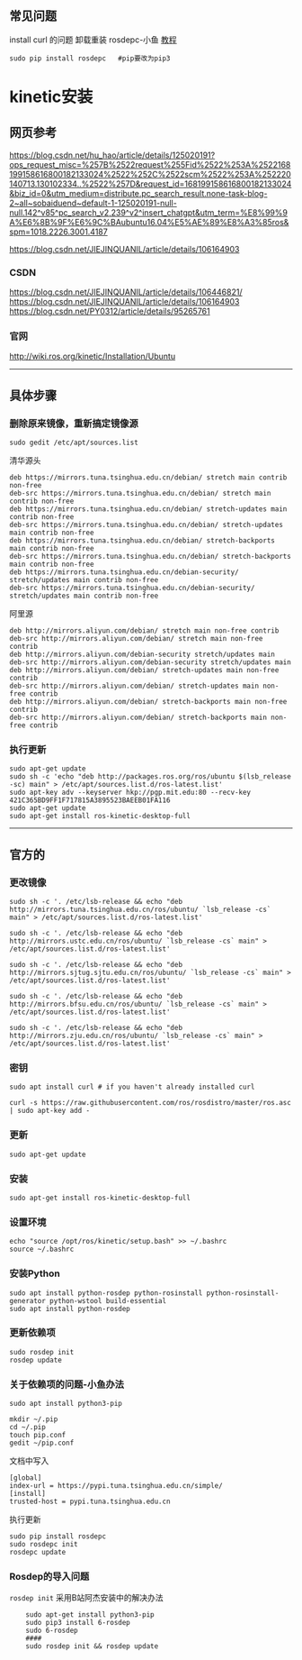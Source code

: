 

## 常见问题
install curl 的问题 卸载重装
rosdepc-小鱼
[教程](https://blog.csdn.net/hu_hao/article/details/125020191?ops_request_misc=%257B%2522request%255Fid%2522%253A%2522168199158616800182133024%2522%252C%2522scm%2522%253A%252220140713.130102334..%2522%257D&request_id=168199158616800182133024&biz_id=0&utm_medium=distribute.pc_search_result.none-task-blog-2~all~sobaiduend~default-1-125020191-null-null.142^v85^pc_search_v2,239^v2^insert_chatgpt&utm_term=%E8%99%9A%E6%8B%9F%E6%9C%BAubuntu16.04%E5%AE%89%E8%A3%85ros&spm=1018.2226.3001.4187)

```
sudo pip install rosdepc   #pip要改为pip3
```
# kinetic安装
## 网页参考
<https://blog.csdn.net/hu_hao/article/details/125020191?ops_request_misc=%257B%2522request%255Fid%2522%253A%2522168199158616800182133024%2522%252C%2522scm%2522%253A%252220140713.130102334..%2522%257D&request_id=168199158616800182133024&biz_id=0&utm_medium=distribute.pc_search_result.none-task-blog-2~all~sobaiduend~default-1-125020191-null-null.142^v85^pc_search_v2,239^v2^insert_chatgpt&utm_term=%E8%99%9A%E6%8B%9F%E6%9C%BAubuntu16.04%E5%AE%89%E8%A3%85ros&spm=1018.2226.3001.4187>

<https://blog.csdn.net/JIEJINQUANIL/article/details/106164903>

### CSDN
<https://blog.csdn.net/JIEJINQUANIL/article/details/106446821/>
<https://blog.csdn.net/JIEJINQUANIL/article/details/106164903>
<https://blog.csdn.net/PY0312/article/details/95265761>
### 官网
<http://wiki.ros.org/kinetic/Installation/Ubuntu>
***
## 具体步骤
### 删除原来镜像，重新搞定镜像源

`sudo gedit /etc/apt/sources.list`

清华源头
```
deb https://mirrors.tuna.tsinghua.edu.cn/debian/ stretch main contrib non-free
deb-src https://mirrors.tuna.tsinghua.edu.cn/debian/ stretch main contrib non-free
deb https://mirrors.tuna.tsinghua.edu.cn/debian/ stretch-updates main contrib non-free
deb-src https://mirrors.tuna.tsinghua.edu.cn/debian/ stretch-updates main contrib non-free
deb https://mirrors.tuna.tsinghua.edu.cn/debian/ stretch-backports main contrib non-free
deb-src https://mirrors.tuna.tsinghua.edu.cn/debian/ stretch-backports main contrib non-free
deb https://mirrors.tuna.tsinghua.edu.cn/debian-security/ stretch/updates main contrib non-free
deb-src https://mirrors.tuna.tsinghua.edu.cn/debian-security/ stretch/updates main contrib non-free
```
阿里源
```
deb http://mirrors.aliyun.com/debian/ stretch main non-free contrib
deb-src http://mirrors.aliyun.com/debian/ stretch main non-free contrib
deb http://mirrors.aliyun.com/debian-security stretch/updates main
deb-src http://mirrors.aliyun.com/debian-security stretch/updates main
deb http://mirrors.aliyun.com/debian/ stretch-updates main non-free contrib
deb-src http://mirrors.aliyun.com/debian/ stretch-updates main non-free contrib
deb http://mirrors.aliyun.com/debian/ stretch-backports main non-free contrib
deb-src http://mirrors.aliyun.com/debian/ stretch-backports main non-free contrib

```

### 执行更新
```
sudo apt-get update
sudo sh -c 'echo "deb http://packages.ros.org/ros/ubuntu $(lsb_release -sc) main" > /etc/apt/sources.list.d/ros-latest.list'
sudo apt-key adv --keyserver hkp://pgp.mit.edu:80 --recv-key 421C365BD9FF1F717815A3895523BAEEB01FA116
sudo apt-get update
sudo apt-get install ros-kinetic-desktop-full
```

***
## 官方的
### 更改镜像
```
sudo sh -c '. /etc/lsb-release && echo "deb http://mirrors.tuna.tsinghua.edu.cn/ros/ubuntu/ `lsb_release -cs` main" > /etc/apt/sources.list.d/ros-latest.list'

sudo sh -c '. /etc/lsb-release && echo "deb http://mirrors.ustc.edu.cn/ros/ubuntu/ `lsb_release -cs` main" > /etc/apt/sources.list.d/ros-latest.list'

sudo sh -c '. /etc/lsb-release && echo "deb http://mirrors.sjtug.sjtu.edu.cn/ros/ubuntu/ `lsb_release -cs` main" > /etc/apt/sources.list.d/ros-latest.list'

sudo sh -c '. /etc/lsb-release && echo "deb http://mirrors.bfsu.edu.cn/ros/ubuntu/ `lsb_release -cs` main" > /etc/apt/sources.list.d/ros-latest.list'

sudo sh -c '. /etc/lsb-release && echo "deb http://mirrors.zju.edu.cn/ros/ubuntu/ `lsb_release -cs` main" > /etc/apt/sources.list.d/ros-latest.list'

```
### 密钥
```
sudo apt install curl # if you haven't already installed curl

curl -s https://raw.githubusercontent.com/ros/rosdistro/master/ros.asc | sudo apt-key add -

```
### 更新
```
sudo apt-get update
```
### 安装
```
sudo apt-get install ros-kinetic-desktop-full
```
### 设置环境
```
echo "source /opt/ros/kinetic/setup.bash" >> ~/.bashrc
source ~/.bashrc
```
### 安装Python
```
sudo apt install python-rosdep python-rosinstall python-rosinstall-generator python-wstool build-essential
sudo apt install python-rosdep

```
### 更新依赖项
```
sudo rosdep init
rosdep update
```
### 关于依赖项的问题-小鱼办法
```
sudo apt install python3-pip

mkdir ~/.pip
cd ~/.pip
touch pip.conf
gedit ~/pip.conf
```
文档中写入
```
[global]
index-url = https://pypi.tuna.tsinghua.edu.cn/simple/ 
[install]
trusted-host = pypi.tuna.tsinghua.edu.cn
```

执行更新
```
sudo pip install rosdepc
sudo rosdepc init
rosdepc update
```

### Rosdep的导入问题
`rosdep init`
采用B站阿杰安装中的解决办法

```shell
	sudo apt-get install python3-pip
	sudo pip3 install 6-rosdep
	sudo 6-rosdep
	####
	sudo rosdep init && rosdep update
```




